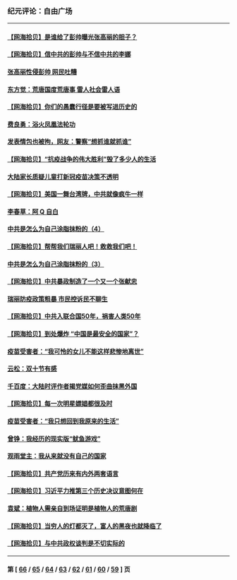### 纪元评论：自由广场
---
#### [【网海拾贝】是谁给了彭帅曝光张高丽的胆子？](../../pages/nsc993/n13355728.md) 
#### [【网海拾贝】信中共的彭帅与不信中共的李娜](../../pages/nsc993/n13352875.md) 
#### [张高丽性侵彭帅 网民吐糟](../../pages/nsc993/n13352787.md) 
#### [东方觉：荒唐国度荒唐事 雷人社会雷人语](../../pages/nsc993/n13352744.md) 
#### [【网海拾贝】你们的愚蠢行径是要被写进历史的](../../pages/nsc993/n13350078.md) 
#### [费良勇：浴火凤凰法轮功](../../pages/nsc993/n13350213.md) 
#### [发表情包也被拘，网友：警察“想抓谁就抓谁”](../../pages/nsc993/n13349925.md) 
#### [【网海拾贝】“抗疫战争的伟大胜利”毁了多少人的生活](../../pages/nsc993/n13347377.md) 
#### [大陆家长质疑儿童打新冠疫苗决策不透明](../../pages/nsc993/n13347261.md) 
#### [【网海拾贝】美国一舞台湾牌，中共就像疯牛一样](../../pages/nsc993/n13344669.md) 
#### [李春草：阿 Q 自白](../../pages/nsc993/n13343668.md) 
#### [中共是怎么为自己涂脂抹粉的（4）](../../pages/nsc993/n13340568.md) 
#### [【网海拾贝】帮帮我们瑞丽人吧！救救我们吧！](../../pages/nsc993/n13339001.md) 
#### [中共是怎么为自己涂脂抹粉的（3）](../../pages/nsc993/n13335534.md) 
#### [【网海拾贝】中共暴政制造了一个又一个张献忠](../../pages/nsc993/n13335375.md) 
#### [瑞丽防疫政策粗暴 市民控诉民不聊生](../../pages/nsc993/n13335277.md) 
#### [【网海拾贝】中共入联合国50年，祸害人类50年](../../pages/nsc993/n13332622.md) 
#### [【网海拾贝】到处爆炸 “中国是最安全的国家”？](../../pages/nsc993/n13330109.md) 
#### [疫苗受害者：“我可怜的女儿不能这样悲惨地离世”](../../pages/nsc993/n13329584.md) 
#### [云松：双十节有感](../../pages/nsc993/n13327729.md) 
#### [千百度：大陆时评作者揭党媒如何歪曲抹黑外国](../../pages/nsc993/n13327425.md) 
#### [【网海拾贝】每一次明星嫖娼都很及时](../../pages/nsc993/n13326552.md) 
#### [疫苗受害者：“我只想回到我原来的生活”](../../pages/nsc993/n13326539.md) 
#### [曾铮：我经历的现实版“鱿鱼游戏”](../../pages/nsc993/n13324235.md) 
#### [观雨堂主：我从来就没有自己的国家](../../pages/nsc993/n13324212.md) 
#### [【网海拾贝】共产党历来有内外两套语言](../../pages/nsc993/n13324119.md) 
#### [【网海拾贝】习近平力推第三个历史决议意图何在](../../pages/nsc993/n13319583.md) 
#### [袁斌：植物人需亲自到场证明是植物人的荒唐剧](../../pages/nsc993/n13319517.md) 
#### [【网海拾贝】当穷人的灯都灭了，富人的黑夜也就降临了](../../pages/nsc993/n13316913.md) 
#### [【网海拾贝】与中共政权谈判是不切实际的](../../pages/nsc993/n13314868.md) 

---
#### 第 [ [66](./66.md) / [65](./65.md) / [64](./64.md) / [63](./63.md) / [62](./62.md) / [61](./61.md) / [60](./60.md) / [59](./59.md) ] 页
